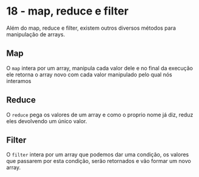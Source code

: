 # 18 - map, reduce e filter

Além do map, reduce e filter, existem outros diversos métodos para manipulação de arrays.

## Map

O `map` intera por um array, manipula cada valor dele e no final da execução ele retorna o array novo com cada valor manipulado
pelo qual nós interamos

## Reduce

O `reduce` pega os valores de um array e como o proprio nome já diz, reduz eles devolvendo um único valor.

## Filter

O `filter` intera por um array que podemos dar uma condição, os valores que passarem por esta condição, serão retornados e vão
formar um novo array.
